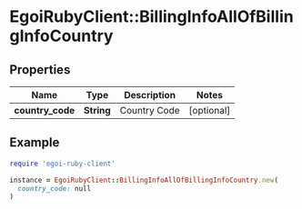 # EgoiRubyClient::BillingInfoAllOfBillingInfoCountry

## Properties

| Name | Type | Description | Notes |
| ---- | ---- | ----------- | ----- |
| **country_code** | **String** | Country Code | [optional] |

## Example

```ruby
require 'egoi-ruby-client'

instance = EgoiRubyClient::BillingInfoAllOfBillingInfoCountry.new(
  country_code: null
)
```

